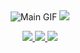 <div align="center">

   <!-- main gif -->
   <img src="https://i.pinimg.com/originals/8a/e1/04/8ae104a88d8fd8e5c4d1a9cbea4d4c96.gif" alt="Main GIF">

   <!-- stats -->
   <!-- <img src="https://github-readme-stats.vercel.app/api?username=njituew&show_icons=true&theme=tokyonight&hide_border=true" /> -->
   <img src="https://github-readme-stats.vercel.app/api/top-langs/?username=njituew&layout=compact&theme=tokyonight&hide_border=true" />

   <!-- contacts -->
   <p>
      <a href="https://t.me/m/JURny-07MGQy">
         <img src="https://img.shields.io/badge/Telegram-2CA5E0?style=flat-squeare&logo=telegram&logoColor=white"/>
      </a>
      <a href="https://www.linkedin.com/in/egor-glinnik-549a09278/">
         <img src="https://img.shields.io/badge/LinkedIn-0A66C2?style=flat&logo=linkedin&logoColor=white"/>
      </a>
      <a href="https://discordapp.com/users/408919975194263552">
         <img src="https://img.shields.io/badge/Discord-5865F2?style=flat&logo=discord&logoColor=white"/>
      </a>
   </p>

</div>